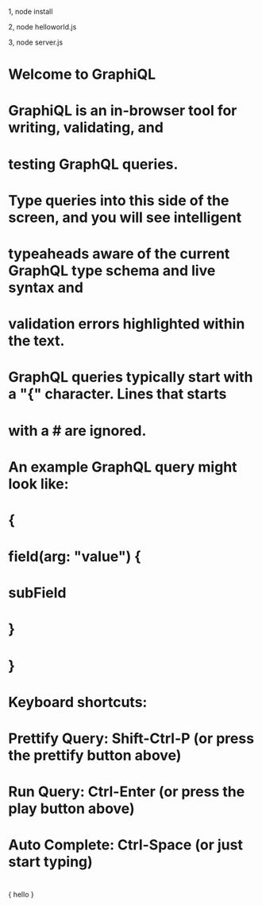 1, node install

2, node helloworld.js

3, node server.js
   # Welcome to GraphiQL
   #
   # GraphiQL is an in-browser tool for writing, validating, and
   # testing GraphQL queries.
   #
   # Type queries into this side of the screen, and you will see intelligent
   # typeaheads aware of the current GraphQL type schema and live syntax and
   # validation errors highlighted within the text.
   #
   # GraphQL queries typically start with a "{" character. Lines that starts
   # with a # are ignored.
   #
   # An example GraphQL query might look like:
   #
   #     {
   #       field(arg: "value") {
   #         subField
   #       }
   #     }
   #
   # Keyboard shortcuts:
   #
   #  Prettify Query:  Shift-Ctrl-P (or press the prettify button above)
   #
   #       Run Query:  Ctrl-Enter (or press the play button above)
   #
   #   Auto Complete:  Ctrl-Space (or just start typing)
   #
  
   {
     hello
   }

